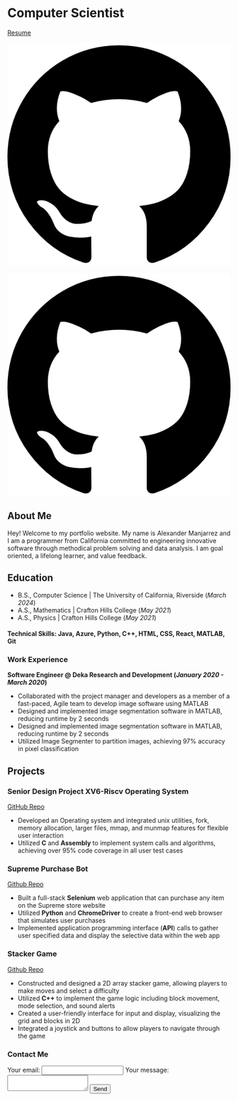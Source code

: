 # Computer Scientist
[Resume](https://docs.google.com/document/d/17Uba_uxj0fzT314dGlBxXnhw6kv3OsvqitN8xb3go4U/edit?usp=sharing)

![img](/assets/img/25231.png)

[![img](/assets/img/25231.png)](https://github.com/Alexanderman07)

## About Me
Hey! Welcome to my portfolio website. My name is Alexander Manjarrez and I am a programmer from California committed to engineering innovative software through methodical problem solving and data analysis. I am goal oriented, a lifelong learner, and value feedback.

## Education
- B.S., Computer Science | The University of California, Riverside (_March 2024_)
- A.S., Mathematics | Crafton Hills College (_May 2021_)
- A.S., Physics | Crafton Hills College (_May 2021_)

#### Technical Skills: Java, Azure, Python, C++, HTML, CSS, React, MATLAB, Git

### Work Experience
**Software Engineer @ Deka Research and Development (_January 2020 - March 2020_)**
- Collaborated with the project manager and developers as a member of a fast-paced, Agile team to develop image software using MATLAB
- Designed and implemented image segmentation software in MATLAB, reducing runtime by 2 seconds
- Designed and implemented image segmentation software in MATLAB, reducing runtime by 2 seconds
- Utilized Image Segmenter to partition images, achieving 97% accuracy in pixel classification

## Projects
### Senior Design Project XV6-Riscv Operating System
[GitHub Repo](https://github.com/Alexanderman07/Senior-Design-Project-xv6-riscv)

- Developed an Operating system and integrated unix utilities, fork, memory allocation, larger files, mmap, and munmap features for flexible user interaction
- Utilized **C** and **Assembly** to implement system calls and algorithms, achieving over 95% code coverage in all user test cases

### Supreme Purchase Bot
[Github Repo](https://github.com/Alexanderman07/Purchasing-Bot)

- Built a full-stack **Selenium** web application that can purchase any item on the Supreme store website
- Utilized **Python** and **ChromeDriver** to create a front-end web browser that simulates user purchases
- Implemented application programming interface (**API**) calls to gather user specified data and display the selective data within the web app

### Stacker Game
[Github Repo](https://github.com/Alexanderman07/Stacker-Game)

- Constructed and designed a 2D array stacker game, allowing players to make moves and select a difficulty
- Utilized **C++** to implement the game logic including block movement, mode selection, and sound alerts
- Created a user-friendly interface for input and display, visualizing the grid and blocks in 2D
- Integrated a joystick and buttons to allow players to navigate through the game

### Contact Me
<form
  action="https://formspree.io/f/mblrbdvv"
  method="POST"
>
  <label>
    Your email:
    <input type="email" name="email">
  </label>
  <label>
    Your message:
    <textarea name="message"></textarea>
  </label>
  <!-- your other form fields go here -->
  <button type="submit">Send</button>
</form>
